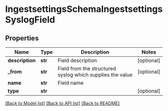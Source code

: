 # IngestsettingsSchemaIngestsettingsSyslogField

## Properties
Name | Type | Description | Notes
------------ | ------------- | ------------- | -------------
**description** | **str** | Field description | [optional] 
**_from** | **str** | Field from the structured syslog which supplies the value | [optional] 
**name** | **str** | Field name | 
**type** | **str** |  | [optional] 

[[Back to Model list]](../README.md#documentation-for-models) [[Back to API list]](../README.md#documentation-for-api-endpoints) [[Back to README]](../README.md)


